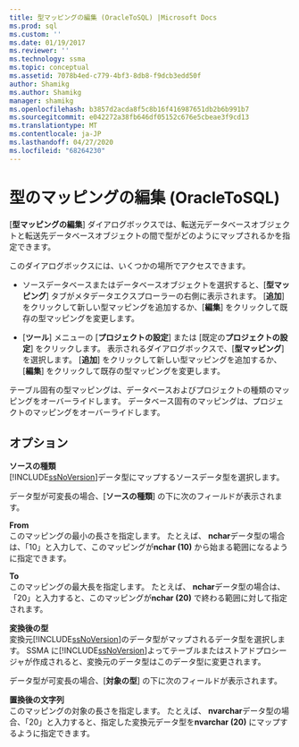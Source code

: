 ```yaml
---
title: 型マッピングの編集 (OracleToSQL) |Microsoft Docs
ms.prod: sql
ms.custom: ''
ms.date: 01/19/2017
ms.reviewer: ''
ms.technology: ssma
ms.topic: conceptual
ms.assetid: 7078b4ed-c779-4bf3-8db8-f9dcb3edd50f
author: Shamikg
ms.author: Shamikg
manager: shamikg
ms.openlocfilehash: b3857d2acda8f5c8b16f416987651db2b6b991b7
ms.sourcegitcommit: e042272a38fb646df05152c676e5cbeae3f9cd13
ms.translationtype: MT
ms.contentlocale: ja-JP
ms.lasthandoff: 04/27/2020
ms.locfileid: "68264230"
---
```

# <a name="edit-type-mapping-oracletosql"></a>型のマッピングの編集 (OracleToSQL)
[**型マッピングの編集**] ダイアログボックスでは、転送元データベースオブジェクトと転送先データベースオブジェクトの間で型がどのようにマップされるかを指定できます。  
  
このダイアログボックスには、いくつかの場所でアクセスできます。  
  
-   ソースデータベースまたはデータベースオブジェクトを選択すると、[**型マッピング**] タブがメタデータエクスプローラーの右側に表示されます。 [**追加**] をクリックして新しい型マッピングを追加するか、[**編集**] をクリックして既存の型マッピングを変更します。  
  
-   [**ツール**] メニューの [**プロジェクトの設定**] または [既定の**プロジェクトの設定**] をクリックします。 表示されるダイアログボックスで、[**型マッピング**] を選択します。 [**追加**] をクリックして新しい型マッピングを追加するか、[**編集**] をクリックして既存の型マッピングを変更します。  
  
テーブル固有の型マッピングは、データベースおよびプロジェクトの種類のマッピングをオーバーライドします。 データベース固有のマッピングは、プロジェクトのマッピングをオーバーライドします。  
  
## <a name="options"></a>オプション  
**ソースの種類**  
[!INCLUDE[ssNoVersion](../../includes/ssnoversion-md.md)]データ型にマップするソースデータ型を選択します。  
  
データ型が可変長の場合、[**ソースの種類**] の下に次のフィールドが表示されます。  
  
**From**  
このマッピングの最小の長さを指定します。 たとえば、 **nchar**データ型の場合は、「10」と入力して、このマッピングが**nchar (10)** から始まる範囲になるように指定できます。  
  
**To**  
このマッピングの最大長を指定します。 たとえば、 **nchar**データ型の場合は、「20」と入力すると、このマッピングが**nchar (20)** で終わる範囲に対して指定されます。  
  
**変換後の型**  
変換元[!INCLUDE[ssNoVersion](../../includes/ssnoversion-md.md)]のデータ型がマップされるデータ型を選択します。 SSMA に[!INCLUDE[ssNoVersion](../../includes/ssnoversion-md.md)]よってテーブルまたはストアドプロシージャが作成されると、変換元のデータ型はこのデータ型に変更されます。  
  
データ型が可変長の場合、[**対象の型**] の下に次のフィールドが表示されます。  
  
**置換後の文字列**  
このマッピングの対象の長さを指定します。 たとえば、 **nvarchar**データ型の場合、「20」と入力すると、指定した変換元データ型を**nvarchar (20)** にマップするように指定できます。  
  
